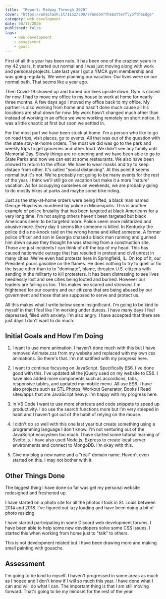 ```yaml
---
title:  "Report: Midway Through 2020"
cover: "https://unsplash.it/1152/300/?random?TheButterflyoftheEdge"
category: web development
date: 06/17/2020
published: false
tags:
    - web development
    - assessment
    - goals
---
```


First of all this year has been nuts. It has been one of the craziest years in my 42 years. It started out normal and I was just moving along with work and personal projects. Late last year I got a YMCA gym membership and was going regularly. We were planning our vacation. Our lives were on our normal path. That seems like a year ago.

Then Covid-19 showed up and turned our lives upside down. Gym is closed for now. I had to move my office to my house to work at home for nearly three months. A few days ago I moved my office back to my office. My partner is also working from home and hasn't done much cause all his locations are shut down for now. My work hasn't changed much other than instead of working in an office we were working remotely on short notice. It was a little chaotic at first but soon we settled in.

For the most part we have been stuck at home. I'm a person who like to go on road trips, visit places, go to events. All that was out of the question with the state stay-at-home orders. The most we did was go to the park and weekly trips to get groceries and other food. We didn't see any family until Memorial Day. Slowly things are re-opening and we have been able to go to State Parks and now we can eat at some restaurants. We also have been allowed to return to the office. We have to wear masks and try to keep distace from other. It's called "social distancing". At this point it seems normal but it's not. We're probably not going to be many events for the rest of the year. I think we'll still go on vacation but make it a more "nature" vacation. As for occupying ourselves on weekends, we are probably going to do mostly hikes at parks and maybe some bike riding. 

Just as the stay-at-home orders were being lifted, a black man named George Floyd was murdered by police in Minneapolis. This is another example of police brutality that has been targeted at black Americans for a very long time. I'm not saying others haven't been targeted but black Americans seem to be targeted more. Police seem more militarized and abusive more. Every day it seems like someone is killed. In Kentucky the police did a no-knock raid on the wrong home and killed someone. A former police officer and son in Georgia chased a black man running and gunned him down cause they thought he was stealing from a construction site. Those are just incidents I can think of off the top of my head. This has caused nationwide outrage that has resulted in protest and civil unrest in many cities. We've even had protests here in Springfield, IL. On top of it, our President pours gasoline on the flames. He does nothing to try to quell or fix the issue other than to to "dominate", blame, threaten U.S. citizens with sending in the militarty to kill protesters. It has been distressing to see lives needlessly lost and see cities being looted and burned. However our leaders are failing us too. This makes me scared and stressed. I'm frightened for our country and our citizens that are being abused by our government and those that are supposed to serve and protect us.

All this makes what I write below seem insignificant. I'm going to be kind to myself in that I feel like I'm working under duress. I have many days I feel depressed, filled with anxiety. I'm also angry. I have accepted that there are just days I don't want to do much.

## Initial Goals and How I'm Doing

1. I want to use more animation. I haven't done much with this but I have removed Animate.css from my website and replaced with my own css animations. So there's that. I'm not satified with my progress here.

2. I want to continue focusing on JavaScript. Specifically ES6. I've done good with this. I've updated all the jQuery used on my website to ES6. I have also added more components such as accordions, tabs, responsive tables, and updated my mobile menu. All use ES6. I have also projects such as STL Photos, Workout Generator, Books I Read sites/apps that are JavaScript heavy. I'm happy with my progress here.

3. In VS Code I want to use more shortcuts and code snippets to speed up productivity. I do use the search functions more but I'm very steeped in habit and I haven't got out of the habit of relying on the mouse.

4. I didn't do so well with this one last year but create something using a programming language I don't know. I'm not venturing out of the JavaScript ecosystem too much. I have started some tutorial learning of Svelte.js. I have also used Node.js, Express to create local server environments and connect to MongoDB. I'm okay with this.

5. Give my blog a new name and a "real" domain name. Haven't even started on this. I may not bother with it.

## Other Things Done

The biggest thing I have done so far was get my personal website redesigned and freshened up. 

I have started on a photo site for all the photos I took in St. Louis between 2014 and 2018. I've figured out lazy loading and have been doing a bit of photo resizing.

I have started participating in some Discord web development forums. I have been able to help some new developers solve some CSS issues. I started this when working from home just to "talk" to others.

This is not development related but I have been drawing more and making small painting with gouache.

## Assessment

I'm going to be kind to myself. I haven't progressed in some areas as much as I hoped and I don't know if I will so much this year. I have done what I can and will do what I can. The important thing is that I am still moving forward. That's going to be my mindset for the rest of the year. 